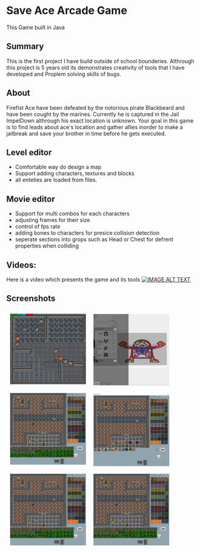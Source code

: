 # Save Ace Arcade Game
This Game built in Java
## Summary
This is the first project I have build outside of school 
bounderies. Althrough this project is 5 years old its
demonstrates creativity of tools that I have developed and Proplem solving skills of bugs.


## About
Firefist Ace have been defeated by the notorious pirate 
Blackbeard and have been cought by the marines. Currently he is captured in the Jail ImpelDown althrough his exact location is unknown.
 Your goal in this game is to find leads about ace's
  location and gather allies inorder to make a jailbreak and
  save your brother in time before he gets executed.
## Level editor
- Comfortable way do design a map
- Support adding characters, textures and blocks
- all enteties are loaded from files.

## Movie editor
- Support for multi combos for each characters
- adjusting frames for their size
- control of fps rate
- adding bones to characters for presice collision detection
- seperate sections into grops such as Head or Chest for defrent properties when colliding


## Videos:
Here is a video which presents the game and its tools
[![IMAGE ALT TEXT](http://img.youtube.com/vi/t_gmfp2ARCQ&ab_channel=LIOZDAYAN/0.jpg)](http://www.youtube.com/watch?v=t_gmfp2ARCQ&ab_channel=LIOZDAYAN "Save Ace!")
## Screenshots
[<img src="/screenshots/game.png" align="left"
width="200"
    hspace="10" vspace="10">](/screenshots/game.png)

[<img src="/screenshots/level editor 3.png" align="left"
width="200"
    hspace="10" vspace="10">](/screenshots/game.png)

[<img src="/screenshots/level editor v1.png" align="left"
width="200"
    hspace="10" vspace="10">](/screenshots/game.png)

[<img src="/screenshots/level editor.png" align="left"
width="200"
    hspace="10" vspace="10">](/screenshots/game.png)


[<img src="/screenshots/level editor v1.png" align="left"
width="200"
    hspace="10" vspace="10">](/screenshots/game.png)


[<img src="/screenshots/level editor v1.png" align="left"
width="200"
    hspace="10" vspace="10">](/screenshots/game.png)

